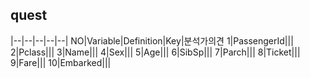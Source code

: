 ## quest
|--|--|--|--|--|
NO|Variable|Definition|Key|분석가의견
1|PassengerId|||
2|Pclass|||
3|Name|||
4|Sex|||
5|Age|||
6|SibSp|||
7|Parch|||
8|Ticket|||
9|Fare|||
10|Embarked|||